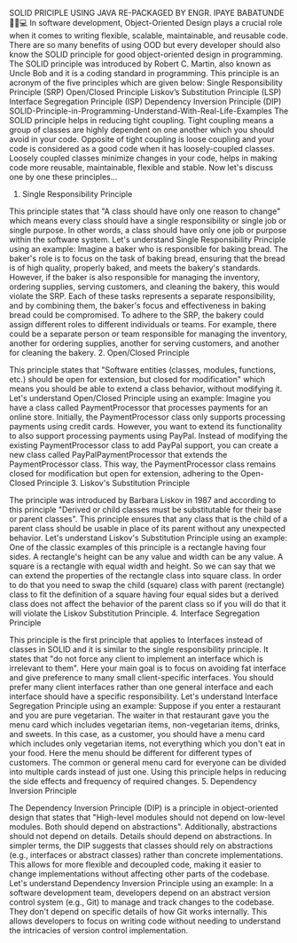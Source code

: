 
SOLID PRICIPLE USING JAVA RE-PACKAGED BY ENGR. IPAYE BABATUNDE 👩‍💻💻
In software development, Object-Oriented Design plays a crucial role when it comes to writing flexible, scalable, maintainable, and reusable code. There are so many benefits of using OOD but every developer should also know the SOLID principle for good object-oriented design in programming. The SOLID principle was introduced by Robert C. Martin, also known as Uncle Bob and it is a coding standard in programming. This principle is an acronym of the five principles which are given below:
Single Responsibility Principle (SRP)
Open/Closed Principle
Liskov’s Substitution Principle (LSP)
Interface Segregation Principle (ISP)
Dependency Inversion Principle (DIP)
SOLID-Principle-in-Programming-Understand-With-Real-Life-Examples
The SOLID principle helps in reducing tight coupling. Tight coupling means a group of classes are highly dependent on one another which you should avoid in your code.
Opposite of tight coupling is loose coupling and your code is considered as a good code when it has loosely-coupled classes.
Loosely coupled classes minimize changes in your code, helps in making code more reusable, maintainable, flexible and stable. Now let's discuss one by one these principles...
1. Single Responsibility Principle

This principle states that "A class should have only one reason to change" which means every class should have a single responsibility or single job or single purpose. In other words, a class should have only one job or purpose within the software system.
Let's understand Single Responsibility Principle using an example:
Imagine a baker who is responsible for baking bread. The baker's role is to focus on the task of baking bread, ensuring that the bread is of high quality, properly baked, and meets the bakery's standards.
However, if the baker is also responsible for managing the inventory, ordering supplies, serving customers, and cleaning the bakery, this would violate the SRP.
Each of these tasks represents a separate responsibility, and by combining them, the baker's focus and effectiveness in baking bread could be compromised.
To adhere to the SRP, the bakery could assign different roles to different individuals or teams. For example, there could be a separate person or team responsible for managing the inventory, another for ordering supplies, another for serving customers, and another for cleaning the bakery.
2. Open/Closed Principle

This principle states that "Software entities (classes, modules, functions, etc.) should be open for extension, but closed for modification" which means you should be able to extend a class behavior, without modifying it.
Let's understand Open/Closed Principle using an example:
 Imagine you have a class called PaymentProcessor that processes payments for an online store. Initially, the PaymentProcessor class only supports processing payments using credit cards. However, you want to extend its functionality to also support processing payments using PayPal.
Instead of modifying the existing PaymentProcessor class to add PayPal support, you can create a new class called PayPalPaymentProcessor that extends the PaymentProcessor class. This way, the PaymentProcessor class remains closed for modification but open for extension, adhering to the Open-Closed Principle
3. Liskov's Substitution Principle

The principle was introduced by Barbara Liskov in 1987 and according to this principle "Derived or child classes must be substitutable for their base or parent classes". This principle ensures that any class that is the child of a parent class should be usable in place of its parent without any unexpected behavior.
Let's understand Liskov's Substitution Principle using an example:
One of the classic examples of this principle is a rectangle having four sides. A rectangle's height can be any value and width can be any value. A square is a rectangle with equal width and height. So we can say that we can extend the properties of the rectangle class into square class. 
In order to do that you need to swap the child (square) class with parent (rectangle) class to fit the definition of a square having four equal sides but a derived class does not affect the behavior of the parent class so if you will do that it will violate the Liskov Substitution Principle.
4. Interface Segregation Principle

This principle is the first principle that applies to Interfaces instead of classes in SOLID and it is similar to the single responsibility principle. It states that "do not force any client to implement an interface which is irrelevant to them". Here your main goal is to focus on avoiding fat interface and give preference to many small client-specific interfaces. You should prefer many client interfaces rather than one general interface and each interface should have a specific responsibility.
Let's understand Interface Segregation Principle using an example:
Suppose if you enter a restaurant and you are pure vegetarian. The waiter in that restaurant gave you the menu card which includes vegetarian items, non-vegetarian items, drinks, and sweets. 
In this case, as a customer, you should have a menu card which includes only vegetarian items, not everything which you don't eat in your food. Here the menu should be different for different types of customers.
The common or general menu card for everyone can be divided into multiple cards instead of just one. Using this principle helps in reducing the side effects and frequency of required changes.
5. Dependency Inversion Principle

The Dependency Inversion Principle (DIP) is a principle in object-oriented design that states that "High-level modules should not depend on low-level modules. Both should depend on abstractions". Additionally, abstractions should not depend on details. Details should depend on abstractions.
In simpler terms, the DIP suggests that classes should rely on abstractions (e.g., interfaces or abstract classes) rather than concrete implementations.
This allows for more flexible and decoupled code, making it easier to change implementations without affecting other parts of the codebase.
Let's understand Dependency Inversion Principle using an example:
In a software development team, developers depend on an abstract version control system (e.g., Git) to manage and track changes to the codebase. They don't depend on specific details of how Git works internally. 
This allows developers to focus on writing code without needing to understand the intricacies of version control implementation.
